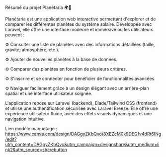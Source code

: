 Résumé du projet Planétaria 🌍🚀

Planétaria est une application web interactive permettant d'explorer et de comparer les différentes planètes du système solaire. Développée avec Laravel, elle offre une interface moderne et immersive où les utilisateurs peuvent :

⚙️ Consulter une liste de planètes avec des informations détaillées (taille, gravité, atmosphère, etc.).

⚙️ Ajouter de nouvelles planètes à la base de données.

⚙️ Comparer des planètes en fonction de plusieurs critères.

⚙️ S'inscrire et se connecter pour bénéficier de fonctionnalités avancées.

⚙️ Naviguer facilement grâce à un design élégant avec un arrière-plan spatial et une interface utilisateur soignée.

L'application repose sur Laravel (backend), Blade/Tailwind CSS (frontend) et utilise une authentification sécurisée avec Laravel Breeze. Elle offre une expérience utilisateur fluide, avec des effets visuels dynamiques et une navigation intuitive.

Lien modèle maquetage : https://www.canva.com/design/DAGgyZKbQvo/8XEZcM0k9DEGfv4dRt6INg/edit?utm_content=DAGgyZKbQvo&utm_campaign=designshare&utm_medium=link2&utm_source=sharebutton
